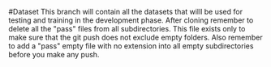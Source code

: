 #Dataset
This branch will contain all the datasets that willl be used for testing and training in the development phase.
After cloning remember to delete all the "pass" files from all subdirectories. This file exists only to make sure that the git push does not exclude empty folders.
Also remember to add a "pass" empty file with no extension into all empty subdirectories before you make any push.

